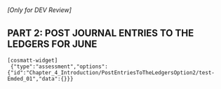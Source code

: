 ###### \[Only for DEV Review\]

## PART 2: POST JOURNAL ENTRIES TO THE LEDGERS FOR JUNE

```
[cosmatt-widget]
 {"type":"assessment","options":{"id":"Chapter_4_Introduction/PostEntriesToTheLedgersOption2/test-Emded_01","data":{}}} 
```
